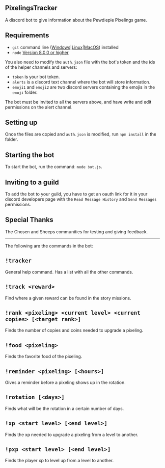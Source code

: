 ## PixelingsTracker
A discord bot to give information about the Pewdiepie Pixelings game.

## Requirements
- `git` command line ([Windows](https://git-scm.com/download/win)|[Linux](https://git-scm.com/book/en/v2/Getting-Started-Installing-Git)|[MacOS](https://git-scm.com/download/mac)) installed
- `node` [Version 8.0.0 or higher](https://nodejs.org)

You also need to modify the `auth.json` file with the bot's token and the ids of the helper channels and servers:
- `token` is your bot token.
- `alerts` is a discord text channel where the bot will store information.
- `emoji1` and `emoji2` are two discord servers containing the emojis in the `emoji` folder.

The bot must be invited to all the servers above, and have write and edit permissions on the alert channel.

## Setting up
Once the files are copied and `auth.json` is modified, run `npm install` in the folder.

## Starting the bot
To start the bot, run the command: `node bot.js`.

## Inviting to a guild
To add the bot to your guild, you have to get an oauth link for it in your discord developers page with the `Read Message History` and `Send Messages` permissions.

## Special Thanks
The Chosen and Sheeps communities for testing and giving feedback.

---

The following are the commands in the bot:

## `!tracker`
General help command. Has a list with all the other commands.

## `!track <reward>`
Find where a given reward can be found in the story missions.

## `!rank <pixeling> <current level> <current copies> [<target rank>]`
Finds the number of copies and coins needed to upgrade a pixeling.

## `!food <pixeling>`
Finds the favorite food of the pixeling.

## `!reminder <pixeling> [<hours>]`
Gives a reminder before a pixeling shows up in the rotation.

## `!rotation [<days>]`
Finds what will be the rotation in a certain number of days.

## `!xp <start level> [<end level>]`
Finds the xp needed to upgrade a pixeling from a level to another.

## `!pxp <start level> [<end level>]`
Finds the player xp to level up from a level to another.

